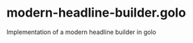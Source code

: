 modern-headline-builder.golo
============================

Implementation of a modern headline builder in golo
